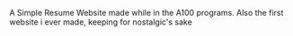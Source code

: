 A Simple Resume Website made while in the A100 programs. Also the first website i ever made, keeping for nostalgic's sake
